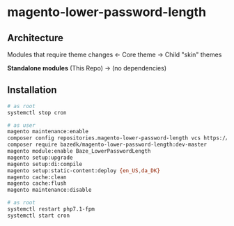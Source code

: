 # magento-lower-password-length

## Architecture
Modules that require theme changes <- Core theme -> Child "skin" themes

**Standalone modules** (This Repo) -> (no dependencies)

## Installation

```bash
# as root
systemctl stop cron
```
```bash
# as user
magento maintenance:enable
composer config repositories.magento-lower-password-length vcs https://github.com/bazedk/magento-lower-password-length
composer require bazedk/magento-lower-password-length:dev-master
magento module:enable Baze_LowerPasswordLength
magento setup:upgrade
magento setup:di:compile
magento setup:static-content:deploy {en_US,da_DK}
magento cache:clean
magento cache:flush
magento maintenance:disable
```
```bash
# as root
systemctl restart php7.1-fpm
systemctl start cron
```
